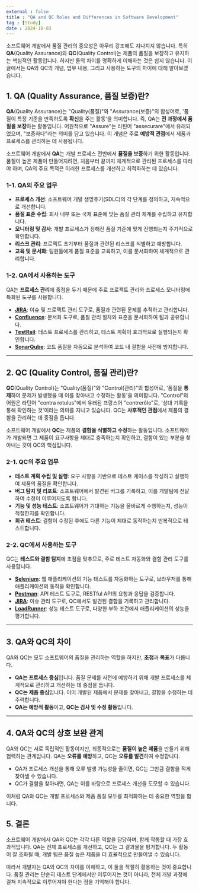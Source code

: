 ```yaml
---
external : false
title : "QA and QC Roles and Differences in Software Development"
tag : [Study]
date : 2024-10-03
---
```


소프트웨어 개발에서 품질 관리의 중요성은 아무리 강조해도 지나치지 않습니다. 특히 **QA**(Quality Assurance)와 **QC**(Quality Control)는 제품의 품질을 보장하고 유지하는 핵심적인 활동입니다. 하지만 둘의 차이를 명확하게 이해하는 것은 쉽지 않습니다. 이 글에서는 QA와 QC의 개념, 업무 내용, 그리고 사용하는 도구의 차이에 대해 알아보겠습니다.

## 1. QA (Quality Assurance, 품질 보증)란?

**QA**(Quality Assurance)는 "Quality(품질)"와 "Assurance(보증)"의 합성어로, '품질이 특정 기준을 만족하도록 **확신**을 주는 활동'을 의미합니다. 즉, QA는 **전 과정에서 품질을 보장**하는 활동입니다. 어원적으로 "Assure"는 라틴어 "assecurare"에서 유래되었으며, "보증하다"라는 의미를 담고 있습니다. 이 개념은 주로 **예방적 관점**에서 제품과 프로세스를 관리하는 데 사용됩니다.

소프트웨어 개발에서 **QA**는 개발 프로세스 전반에서 **품질을 보증**하기 위한 활동입니다. 품질이 높은 제품이 만들어지려면, 처음부터 끝까지 체계적으로 관리된 프로세스를 따라야 하며, QA의 주요 목적은 이러한 프로세스를 개선하고 최적화하는 데 있습니다.

### 1-1. QA의 주요 업무

- **프로세스 개선**: 소프트웨어 개발 생명주기(SDLC)의 각 단계를 정의하고, 지속적으로 개선합니다.
- **품질 표준 수립**: 회사 내부 또는 국제 표준에 맞는 품질 관리 체계를 수립하고 유지합니다.
- **모니터링 및 감사**: 개발 프로세스가 정해진 품질 기준에 맞게 진행되는지 주기적으로 확인합니다.
- **리스크 관리**: 프로젝트 초기부터 품질과 관련된 리스크를 식별하고 예방합니다.
- **교육 및 문서화**: 팀원들에게 품질 표준을 교육하고, 이를 문서화하여 체계적으로 관리합니다.

### 1-2. QA에서 사용하는 도구

QA는 **프로세스 관리**에 중점을 두기 때문에 주로 프로젝트 관리와 프로세스 모니터링에 특화된 도구를 사용합니다.

- [**JIRA**](https://www.atlassian.com/ko/software/jira): 이슈 및 프로젝트 관리 도구로, 품질과 관련된 문제를 추적하고 관리합니다.
- [**Confluence**](https://www.atlassian.com/ko/software/confluence): 문서화 도구로, 품질 관리 절차와 표준을 문서화하여 팀과 공유합니다.
- [**TestRail**](https://www.testrail.com/): 테스트 프로세스를 관리하고, 테스트 계획이 효과적으로 실행되는지 확인합니다.
- [**SonarQube**](https://www.sonarsource.com/): 코드 품질을 자동으로 분석하여 코드 내 결함을 사전에 방지합니다.

---

## 2. QC (Quality Control, 품질 관리)란?

**QC**(Quality Control)는 "Quality(품질)"와 "Control(관리)"의 합성어로, '품질을 **통제**하여 문제가 발생했을 때 이를 찾아내고 수정하는 활동'을 의미합니다. "Control"의 어원은 라틴어 "contra rotulus"에서 유래된 프랑스어 "contrerôle"로, '상대 기록을 통해 확인하는 것'이라는 의미를 지니고 있습니다. QC는 **사후적인 관점**에서 제품의 결함을 관리하는 데 중점을 둡니다.

소프트웨어 개발에서 **QC**는 제품의 **결함을 식별하고 수정**하는 활동입니다. 소프트웨어가 개발되면 그 제품이 요구사항을 제대로 충족하는지 확인하고, 결함이 있는 부분을 찾아내는 것이 QC의 핵심입니다.

### 2-1. QC의 주요 업무

- **테스트 계획 수립 및 실행**: 요구 사항을 기반으로 테스트 케이스를 작성하고 실행하여 제품의 품질을 확인합니다.
- **버그 탐지 및 리포트**: 소프트웨어에서 발견된 버그를 기록하고, 이를 개발팀에 전달하여 수정이 이루어지도록 합니다.
- **기능 및 성능 테스트**: 소프트웨어가 기대하는 기능을 올바르게 수행하는지, 성능이 적절한지를 확인합니다.
- **회귀 테스트**: 결함이 수정된 후에도 다른 기능이 제대로 동작하는지 반복적으로 테스트합니다.

### 2-2. QC에서 사용하는 도구

QC는 **테스트와 결함 탐지**에 초점을 맞추므로, 주로 테스트 자동화와 결함 관리 도구를 사용합니다.

- [**Selenium**](https://www.selenium.dev/): 웹 애플리케이션의 기능 테스트를 자동화하는 도구로, 브라우저를 통해 애플리케이션의 동작을 확인합니다.
- [**Postman**](https://www.postman.com/): API 테스트 도구로, RESTful API의 요청과 응답을 검증합니다.
- [**JIRA**](https://www.atlassian.com/ko/software/jira): 이슈 관리 도구로, QC에서도 발견된 결함을 기록하고 관리합니다.
- [**LoadRunner**](https://www.perfmatrix.com/micro-focus-loadrunner-tutorial/): 성능 테스트 도구로, 다양한 부하 조건에서 애플리케이션의 성능을 평가합니다.

---

## 3. QA와 QC의 차이

QA와 QC는 모두 소프트웨어의 품질을 관리하는 역할을 하지만, **초점**과 **목표**가 다릅니다.

- **QA는 프로세스 중심**입니다. 품질 문제를 사전에 예방하기 위해 개발 프로세스를 체계적으로 관리하고 개선하는 데 중점을 둡니다.
- **QC는 제품 중심**입니다. 이미 개발된 제품에서 문제를 찾아내고, 결함을 수정하는 데 주력합니다.
- **QA는 예방적 활동**이고, **QC는 검사 및 수정 활동**입니다.

---

## 4. QA와 QC의 상호 보완 관계

QA와 QC는 서로 독립적인 활동이지만, 최종적으로는 **품질이 높은 제품**을 만들기 위해 협력하는 관계입니다. QA는 **오류를 예방**하고, QC는 **오류를 발견**하여 수정합니다.

- QA가 프로세스 개선을 통해 오류 발생 가능성을 줄이면, QC는 그만큼 결함을 적게 찾아낼 수 있습니다.
- QC가 결함을 찾아내면, QA는 이를 바탕으로 프로세스 개선을 도모할 수 있습니다.

이처럼 QA와 QC는 개발 프로세스와 제품 품질 모두를 최적화하는 데 중요한 역할을 합니다.

## 5. 결론

소프트웨어 개발에서 QA와 QC는 각각 다른 역할을 담당하며, 함께 작동할 때 가장 효과적입니다. QA는 전체 프로세스를 개선하고, QC는 그 결과물을 평가합니다. 두 활동이 잘 조화될 때, 개발 팀은 품질 높은 제품을 더 효율적으로 만들어낼 수 있습니다.

따라서 개발자는 QA와 QC의 차이를 이해하고, 이 둘을 적절히 활용하는 것이 중요합니다. 품질 관리는 단순히 테스트 단계에서만 이루어지는 것이 아니라, 전체 개발 과정에 걸쳐 지속적으로 이루어져야 한다는 점을 기억해야 합니다.
